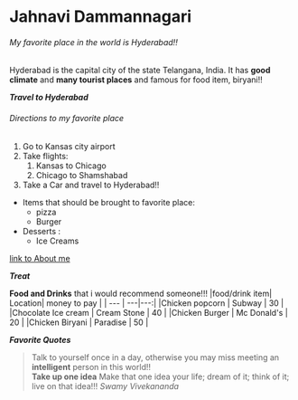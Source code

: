 # Jahnavi Dammannagari
###### My favorite place in the world is Hyderabad!!
Hyderabad is the capital city of the state Telangana, India. 
It has **good climate** and **many tourist places** and famous for food item, biryani!!

***Travel to Hyderabad***

###### Directions to my favorite place
1. Go to Kansas city airport
2. Take flights:
    1. Kansas to Chicago
    2. Chicago to Shamshabad
3. Take a Car and travel to Hyderabad!!

* Items that should be brought to favorite place:
    * pizza
    * Burger
* Desserts :
    * Ice Creams


[link to About me](AboutMe.md)

***Treat***

**Food and Drinks** that i would recommend someone!!!
|food/drink item| Location| money to pay |
| --- | ---|---:|
|Chicken popcorn | Subway | 30 |
|Chocolate Ice cream | Cream Stone | 40 |
|Chicken Burger | Mc Donald's | 20 |
|Chicken Biryani | Paradise | 50 |

***Favorite Quotes***

>Talk to yourself once in a day, otherwise you may miss meeting an **intelligent** person in this world!!<br>
>**Take up one idea** Make that one idea your life; dream of it; think of it; live on that idea!!!
*Swamy Vivekananda*


